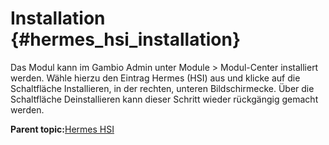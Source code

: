 # Installation {#hermes_hsi_installation}

Das Modul kann im Gambio Admin unter Module \> Modul-Center installiert werden. Wähle hierzu den Eintrag Hermes \(HSI\) aus und klicke auf die Schaltfläche Installieren, in der rechten, unteren Bildschirmecke. Über die Schaltfläche Deinstallieren kann dieser Schritt wieder rückgängig gemacht werden.

**Parent topic:**[Hermes HSI](7_4_23_HermesHSI.md)

